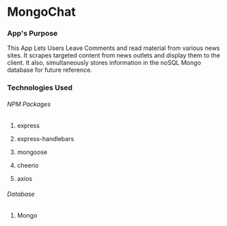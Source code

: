 # MongoChat

### App's Purpose

This App Lets Users Leave Comments and read material from various news sites. It scrapes targeted content
from news outlets and display them to the client. It also, simultaneously stores information in the noSQL
Mongo database for future reference.

### Technologies Used

 ###### NPM Packages

   1. express

   2. express-handlebars

   3. mongoose

   4. cheerio

   5. axios

###### Database
 1. Mongo



